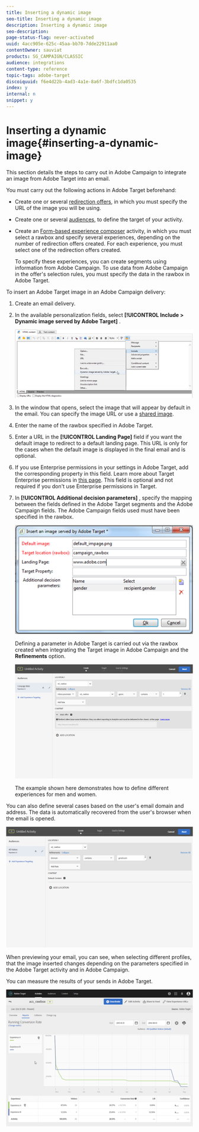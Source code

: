 ```yaml
---
title: Inserting a dynamic image
seo-title: Inserting a dynamic image
description: Inserting a dynamic image
seo-description: 
page-status-flag: never-activated
uuid: 4acc905e-625c-45aa-bb70-7dde22911aa0
contentOwner: sauviat
products: SG_CAMPAIGN/CLASSIC
audience: integrations
content-type: reference
topic-tags: adobe-target
discoiquuid: f6e4d22b-4ad3-4a1e-8a6f-3bdfc1da0535
index: y
internal: n
snippet: y
---
```


# Inserting a dynamic image{#inserting-a-dynamic-image}

This section details the steps to carry out in Adobe Campaign to integrate an image from Adobe Target into an email.

You must carry out the following actions in Adobe Target beforehand:

* Create one or several [redirection offers](https://marketing.adobe.com/resources/help/en_US/tnt/help/t_Creating_a_Redirect_Offer.md), in which you must specify the URL of the image you will be using.
* Create one or several [audiences](https://marketing.adobe.com/resources/help/en_US/target/target/t_create-audience.md), to define the target of your activity.
* Create an [Form-based experience composer](https://marketing.adobe.com/resources/help/en_US/tnt/help/t_Creating_an_A_B_Test.md) activity, in which you must select a rawbox and specify several experiences, depending on the number of redirection offers created. For each experience, you must select one of the redirection offers created.

  To specify these experiences, you can create segments using information from Adobe Campaign. To use data from Adobe Campaign in the offer's selection rules, you must specify the data in the rawbox in Adobe Target.

To insert an Adobe Target image in an Adobe Campaign delivery:

1. Create an email delivery.
1. In the available personalization fields, select **[!UICONTROL Include > Dynamic image served by Adobe Target]** .

   ![](assets/tar_insert_dynamic_image.png)

1. In the window that opens, select the image that will appear by default in the email. You can specify the image URL or use a [shared image](../../integrations/using/sharing-assets-with-adobe-experience-cloud.md).
1. Enter the name of the rawbox specified in Adobe Target.
1. Enter a URL in the **[!UICONTROL Landing Page]** field if you want the default image to redirect to a default landing page. This URL is only for the cases when the default image is displayed in the final email and is optional.
1. If you use Enterprise permissions in your settings in Adobe Target, add the corresponding property in this field. Learn more about Target Enterprise permissions in [this page](https://marketing.adobe.com/resources/help/en_US/target/target/properties-overview.md). This field is optional and not required if you don't use Enterprise permissions in Target.
1. In **[!UICONTROL Additional decision parameters]** , specify the mapping between the fields defined in the Adobe Target segments and the Adobe Campaign fields. The Adobe Campaign fields used must have been specified in the rawbox.

   ![](assets/tar_additional_decisionning_parameters.png)

   Defining a parameter in Adobe Target is carried out via the rawbox created when integrating the Target image in Adobe Campaign and the **Refinements** option.

   ![](assets/tar_additional_decisionning_parameters_1.png)

   The example shown here demonstrates how to define different experiences for men and women.

You can also define several cases based on the user's email domain and address. The data is automatically recovered from the user's browser when the email is opened.

![](assets/tar_additional_decisionning_parameters_2.png)

When previewing your email, you can see, when selecting different profiles, that the image inserted changes depending on the parameters specified in the Adobe Target activity and in Adobe Campaign.

You can measure the results of your sends in Adobe Target.

![](assets/tar_measure_results.png)


